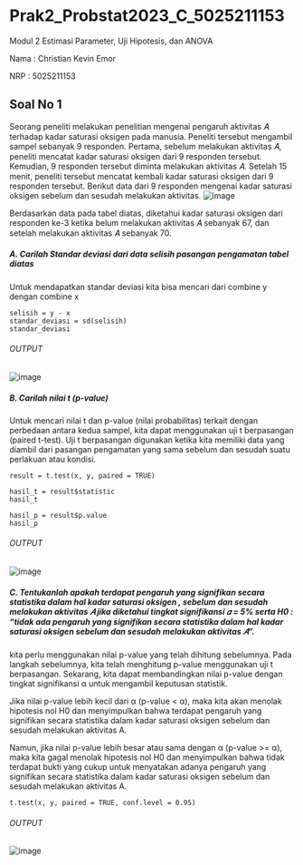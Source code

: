 # Prak2_Probstat2023_C_5025211153
Modul 2 Estimasi Parameter, Uji Hipotesis, dan ANOVA

Nama  : Christian Kevin Emor

NRP   : 5025211153

## Soal No 1

Seorang peneliti melakukan penelitian mengenai pengaruh aktivitas 𝐴 terhadap kadar saturasi oksigen pada manusia. Peneliti tersebut mengambil sampel sebanyak 9 responden. Pertama, sebelum melakukan aktivitas 𝐴, peneliti mencatat kadar saturasi oksigen dari 9 responden tersebut. Kemudian, 9 responden tersebut diminta melakukan aktivitas 𝐴. Setelah 15 menit, peneliti tersebut mencatat kembali kadar saturasi oksigen dari 9 responden tersebut. Berikut data dari 9 responden mengenai kadar saturasi oksigen sebelum dan sesudah melakukan aktivitas.
![image](https://github.com/Chrstnkevin/Prak2_Probstat2023_C_5025211153/assets/97864068/aab0d247-21d0-4cfb-a6fe-6f58919287a3)

Berdasarkan data pada tabel diatas, diketahui kadar saturasi oksigen dari responden ke-3 ketika belum melakukan aktivitas 𝐴 sebanyak 67, dan setelah melakukan aktivitas 𝐴 sebanyak 70.

##### A. Carilah Standar deviasi dari data selisih pasangan pengamatan tabel diatas
Untuk mendapatkan standar deviasi kita bisa mencari dari combine y dengan combine x

```
selisih = y - x
standar_deviasi = sd(selisih)
standar_deviasi
```

###### OUTPUT
![image](https://github.com/Chrstnkevin/Prak2_Probstat2023_C_5025211153/assets/97864068/6e786168-efcc-4977-b2fb-72496d901d96)

##### B. Carilah nilai t (p-value)
Untuk mencari nilai t dan p-value (nilai probabilitas) terkait dengan perbedaan antara kedua sampel, kita dapat menggunakan uji t berpasangan (paired t-test). Uji t berpasangan digunakan ketika kita memiliki data yang diambil dari pasangan pengamatan yang sama sebelum dan sesudah suatu perlakuan atau kondisi.

```
result = t.test(x, y, paired = TRUE)

hasil_t = result$statistic
hasil_t

hasil_p = result$p.value
hasil_p
```

###### OUTPUT
![image](https://github.com/Chrstnkevin/Prak2_Probstat2023_C_5025211153/assets/97864068/2e35de75-534e-425f-99f5-b51dbfbbc28b)

##### C. Tentukanlah apakah terdapat pengaruh yang signifikan secara statistika dalam hal kadar saturasi oksigen , sebelum dan sesudah melakukan aktivitas 𝐴 jika diketahui tingkat signifikansi 𝛼 = 5% serta H0 : “tidak ada pengaruh yang signifikan secara statistika dalam hal kadar saturasi oksigen sebelum dan sesudah melakukan aktivitas 𝐴”.

kita perlu menggunakan nilai p-value yang telah dihitung sebelumnya. Pada langkah sebelumnya, kita telah menghitung p-value menggunakan uji t berpasangan. Sekarang, kita dapat membandingkan nilai p-value dengan tingkat signifikansi α untuk mengambil keputusan statistik.

Jika nilai p-value lebih kecil dari α (p-value < α), maka kita akan menolak hipotesis nol H0 dan menyimpulkan bahwa terdapat pengaruh yang signifikan secara statistika dalam kadar saturasi oksigen sebelum dan sesudah melakukan aktivitas A.

Namun, jika nilai p-value lebih besar atau sama dengan α (p-value >= α), maka kita gagal menolak hipotesis nol H0 dan menyimpulkan bahwa tidak terdapat bukti yang cukup untuk menyatakan adanya pengaruh yang signifikan secara statistika dalam kadar saturasi oksigen sebelum dan sesudah melakukan aktivitas A.

```
t.test(x, y, paired = TRUE, conf.level = 0.95)
```

###### OUTPUT
![image](https://github.com/Chrstnkevin/Prak2_Probstat2023_C_5025211153/assets/97864068/70542e7e-2503-4bf4-a04c-b7d5fe16de64)
